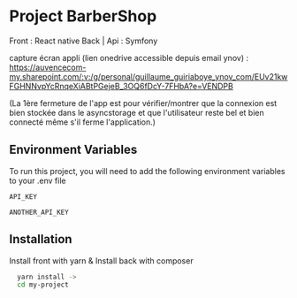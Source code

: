 
# Project BarberShop

Front : React native 
Back | Api : Symfony


capture écran appli (lien onedrive accessible depuis email ynov) : https://auvencecom-my.sharepoint.com/:v:/g/personal/guillaume_guiriaboye_ynov_com/EUv21kwFGHNNvpYcRnqeXiABtPGejeB_3OQ6fDcY-7FHbA?e=VENDPB

(La 1ère fermeture de l'app est pour vérifier/montrer que la connexion est bien stockée dans le asyncstorage et que l'utilisateur reste bel et bien connecté même s'il ferme l'application.)
## Environment Variables

To run this project, you will need to add the following environment variables to your .env file

`API_KEY`

`ANOTHER_API_KEY`


## Installation

Install front with yarn &
Install back with composer

```bash
  yarn install -> 
  cd my-project

```
    
    
